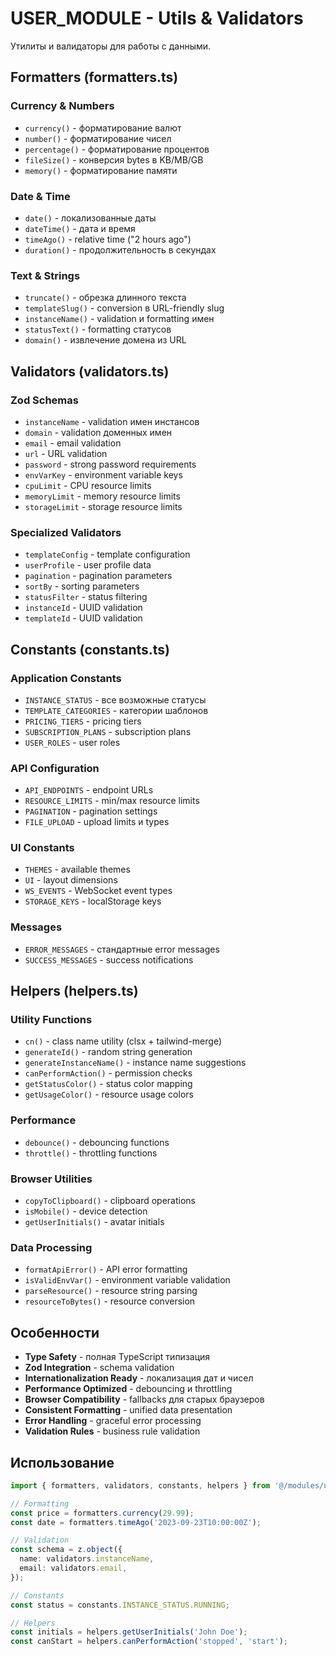# USER_MODULE - Utils & Validators

Утилиты и валидаторы для работы с данными.

## Formatters (formatters.ts)

### Currency & Numbers
- `currency()` - форматирование валют
- `number()` - форматирование чисел
- `percentage()` - форматирование процентов
- `fileSize()` - конверсия bytes в KB/MB/GB
- `memory()` - форматирование памяти

### Date & Time
- `date()` - локализованные даты
- `dateTime()` - дата и время
- `timeAgo()` - relative time ("2 hours ago")
- `duration()` - продолжительность в секундах

### Text & Strings
- `truncate()` - обрезка длинного текста
- `templateSlug()` - conversion в URL-friendly slug
- `instanceName()` - validation и formatting имен
- `statusText()` - formatting статусов
- `domain()` - извлечение домена из URL

## Validators (validators.ts)

### Zod Schemas
- `instanceName` - validation имен инстансов
- `domain` - validation доменных имен
- `email` - email validation
- `url` - URL validation  
- `password` - strong password requirements
- `envVarKey` - environment variable keys
- `cpuLimit` - CPU resource limits
- `memoryLimit` - memory resource limits
- `storageLimit` - storage resource limits

### Specialized Validators
- `templateConfig` - template configuration
- `userProfile` - user profile data
- `pagination` - pagination parameters
- `sortBy` - sorting parameters
- `statusFilter` - status filtering
- `instanceId` - UUID validation
- `templateId` - UUID validation

## Constants (constants.ts)

### Application Constants
- `INSTANCE_STATUS` - все возможные статусы
- `TEMPLATE_CATEGORIES` - категории шаблонов
- `PRICING_TIERS` - pricing tiers
- `SUBSCRIPTION_PLANS` - subscription plans
- `USER_ROLES` - user roles

### API Configuration
- `API_ENDPOINTS` - endpoint URLs
- `RESOURCE_LIMITS` - min/max resource limits
- `PAGINATION` - pagination settings
- `FILE_UPLOAD` - upload limits и types

### UI Constants  
- `THEMES` - available themes
- `UI` - layout dimensions
- `WS_EVENTS` - WebSocket event types
- `STORAGE_KEYS` - localStorage keys

### Messages
- `ERROR_MESSAGES` - стандартные error messages
- `SUCCESS_MESSAGES` - success notifications

## Helpers (helpers.ts)

### Utility Functions
- `cn()` - class name utility (clsx + tailwind-merge)
- `generateId()` - random string generation
- `generateInstanceName()` - instance name suggestions
- `canPerformAction()` - permission checks
- `getStatusColor()` - status color mapping
- `getUsageColor()` - resource usage colors

### Performance
- `debounce()` - debouncing functions
- `throttle()` - throttling functions

### Browser Utilities
- `copyToClipboard()` - clipboard operations
- `isMobile()` - device detection
- `getUserInitials()` - avatar initials

### Data Processing
- `formatApiError()` - API error formatting
- `isValidEnvVar()` - environment variable validation
- `parseResource()` - resource string parsing
- `resourceToBytes()` - resource conversion

## Особенности

- **Type Safety** - полная TypeScript типизация
- **Zod Integration** - schema validation
- **Internationalization Ready** - локализация дат и чисел
- **Performance Optimized** - debouncing и throttling
- **Browser Compatibility** - fallbacks для старых браузеров
- **Consistent Formatting** - unified data presentation
- **Error Handling** - graceful error processing
- **Validation Rules** - business rule validation

## Использование

```typescript
import { formatters, validators, constants, helpers } from '@/modules/user/utils';

// Formatting
const price = formatters.currency(29.99);
const date = formatters.timeAgo('2023-09-23T10:00:00Z');

// Validation
const schema = z.object({
  name: validators.instanceName,
  email: validators.email,
});

// Constants
const status = constants.INSTANCE_STATUS.RUNNING;

// Helpers
const initials = helpers.getUserInitials('John Doe');
const canStart = helpers.canPerformAction('stopped', 'start');
```